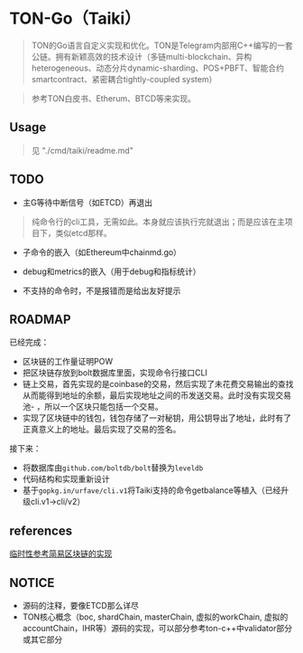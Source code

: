 # TON-Go（Taiki）

> TON的Go语言自定义实现和优化。TON是Telegram内部用C++编写的一套公链。拥有新颖高效的技术设计（多链multi-blockchain、异构heterogeneous、动态分片dynamic-sharding、POS+PBFT、智能合约smartcontract、紧密耦合tightly-coupled system）

> 参考TON白皮书、Etherum、BTCD等来实现。

## Usage
> 见 "./cmd/taiki/readme.md"

## TODO
- 主G等待中断信号（如ETCD）再退出

> 纯命令行的cli工具，无需如此。本身就应该执行完就退出；而是应该在主项目下，类似etcd那样。

- 子命令的嵌入（如Ethereum中chainmd.go）

- debug和metrics的嵌入（用于debug和指标统计）
- 不支持的命令时，不是报错而是给出友好提示


## ROADMAP

已经完成：
- 区块链的工作量证明POW
- 把区块链存放到bolt数据库里面，实现命令行接口CLI
- 链上交易，首先实现的是coinbase的交易，然后实现了未花费交易输出的查找从而能得到地址的余额，最后实现地址之间的币发送交易。此时没有实现交易池- ，所以一个区块只能包括一个交易。
- 实现了区块链中的钱包，钱包存储了一对秘钥，用公钥导出了地址，此时有了正真意义上的地址。最后实现了交易的签名。

接下来：
- 将数据库由`github.com/boltdb/bolt`替换为`leveldb`
- 代码结构和实现重新设计
- 基于`gopkg.in/urfave/cli.v1`将Taiki支持的命令getbalance等植入（已经升级cli.v1->cli/v2）



## references 
[临时性参考简易区块链的实现](https://github.com/zyjblockchain/A_golang_blockchain/blob/master/CLI.go)

## NOTICE
- 源码的注释，要像ETCD那么详尽
- TON核心概念（boc, shardChain, masterChain, 虚拟的workChain, 虚拟的accountChain，IHR等）源码的实现，可以部分参考ton-c++中validator部分或其它部分